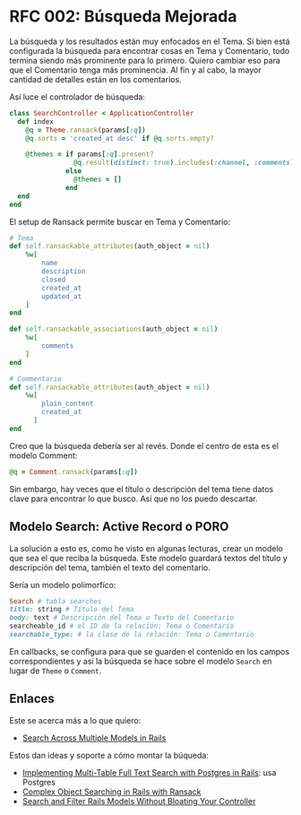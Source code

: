 # RFC 002: Búsqueda Mejorada

La búsqueda y los resultados están muy enfocados en el Tema. Si bien está configurada la búsqueda para encontrar cosas en Tema y Comentario, todo termina siendo más prominente para lo primero. Quiero cambiar eso para que el Comentario tenga más prominencia. Al fin y al cabo, la mayor cantidad de detalles están en los comentarios.

Así luce el controlador de búsqueda:
```ruby
class SearchController < ApplicationController
  def index
    @q = Theme.ransack(params[:q])
    @q.sorts = 'created_at desc' if @q.sorts.empty?

    @themes = if params[:q].present?
                @q.result(distinct: true).includes(:channel, :comments)
              else
                @themes = []
              end
  end
end
```

El setup de Ransack permite buscar en Tema y Comentario:
```ruby
# Tema
def self.ransackable_attributes(auth_object = nil)
	%w[
		name
		description
		closed
		created_at
		updated_at
	]
end

def self.ransackable_associations(auth_object = nil)
	%w[
		comments
	]
end

# Commentario
def self.ransackable_attributes(auth_object = nil)
    %w[
        plain_content
        created_at
      ]
end
```

Creo que la búsqueda debería ser al revés. Donde el centro de esta es el modelo Comment:
```ruby
@q = Comment.ransack(params[:q])
```

Sin embargo, hay veces que el título o descripción del tema tiene datos clave para encontrar lo que busco. Así que no los puedo descartar.

## Modelo Search: Active Record o PORO

La solución a esto es, como he visto en algunas lecturas, crear un modelo que sea el que reciba la búsqueda. Este modelo guardará textos del título y descripción del tema, también el texto del comentario.

Sería un modelo polimorfíco:
```ruby
Search # tabla searches
title: string # Título del Tema
body: text # Descripción del Tema o Texto del Comentario
searcheable_id # el ID de la relación: Tema o Comentario
searchable_type: # la clase de la relación: Tema o Comentario
```

En callbacks, se configura para que se guarden el contenido en los campos correspondientes y así la búsqueda se hace sobre el modelo `Search` en lugar de `Theme` o `Comment`.

## Enlaces

Este se acerca más a lo que quiero:
- [Search Across Multiple Models in Rails](https://stevepolito.design/blog/search-across-multiple-models-in-rails)

Estos dan ideas y soporte a cómo montar la búqueda:

- [Implementing Multi-Table Full Text Search with Postgres in Rails](https://thoughtbot.com/blog/implementing-multi-table-full-text-search-with-postgres): usa Postgres
- [Complex Object Searching in Rails with Ransack](https://lewiseason.co.uk/2017/05/12/complex-object-searching-rails)
- [Search and Filter Rails Models Without Bloating Your Controller](https://www.justinweiss.com/articles/search-and-filter-rails-models-without-bloating-your-controller/)